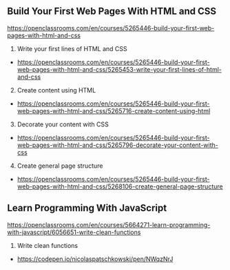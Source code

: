 ## Build Your First Web Pages With HTML and CSS
https://openclassrooms.com/en/courses/5265446-build-your-first-web-pages-with-html-and-css

1. Write your first lines of HTML and CSS
- https://openclassrooms.com/en/courses/5265446-build-your-first-web-pages-with-html-and-css/5265453-write-your-first-lines-of-html-and-css

2. Create content using HTML
- https://openclassrooms.com/en/courses/5265446-build-your-first-web-pages-with-html-and-css/5265716-create-content-using-html

3. Decorate your content with CSS
- https://openclassrooms.com/en/courses/5265446-build-your-first-web-pages-with-html-and-css/5265796-decorate-your-content-with-css

4. Create general page structure
- https://openclassrooms.com/en/courses/5265446-build-your-first-web-pages-with-html-and-css/5268106-create-general-page-structure

## Learn Programming With JavaScript
https://openclassrooms.com/en/courses/5664271-learn-programming-with-javascript/6056651-write-clean-functions

1. Write clean functions
- https://codepen.io/nicolaspatschkowski/pen/NWqzNrJ

